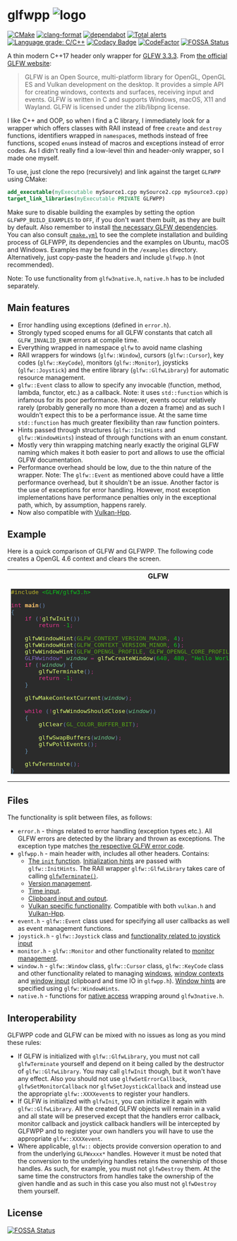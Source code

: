 # glfwpp ![logo](logo.png)
[![CMake](https://github.com/janekb04/glfwpp/workflows/CMake/badge.svg)](https://github.com/janekb04/glfwpp/actions?query=workflow%3ACMake)
[![clang-format](https://github.com/janekb04/glfwpp/workflows/clang-format/badge.svg)](https://github.com/janekb04/glfwpp/actions?query=workflow%3Aclang-format)
[![dependabot](https://badgen.net/github/dependabot/janekb04/glfwpp?icon=dependabot&label)](https://github.com/janekb04/glfwpp/network/updates)
[![Total alerts](https://img.shields.io/lgtm/alerts/g/janekb04/glfwpp.svg?logo=lgtm&logoWidth=18)](https://lgtm.com/projects/g/janekb04/glfwpp/alerts/)
[![Language grade: C/C++](https://img.shields.io/lgtm/grade/cpp/g/janekb04/glfwpp.svg?logo=lgtm&logoWidth=18)](https://lgtm.com/projects/g/janekb04/glfwpp/context:cpp)
[![Codacy Badge](https://app.codacy.com/project/badge/Grade/69102e4c9b3744eea1fdd3a5758aee91)](https://www.codacy.com/gh/janekb04/glfwpp/dashboard?utm_source=github.com&amp;utm_medium=referral&amp;utm_content=janekb04/glfwpp&amp;utm_campaign=Badge_Grade)
[![CodeFactor](https://www.codefactor.io/repository/github/janekb04/glfwpp/badge/main)](https://www.codefactor.io/repository/github/janekb04/glfwpp/overview/main)
[![FOSSA Status](https://app.fossa.com/api/projects/git%2Bgithub.com%2Fjanekb04%2Fglfwpp.svg?type=shield)](https://app.fossa.com/projects/git%2Bgithub.com%2Fjanekb04%2Fglfwpp?ref=badge_shield)

A thin modern C++17 header only wrapper for [GLFW 3.3.3](https://www.glfw.org/). From [the official GLFW website](https://www.glfw.org/):

> GLFW is an Open Source, multi-platform library for OpenGL, OpenGL ES and Vulkan development on the desktop. It provides a simple API for creating windows, contexts and surfaces, receiving input and events.
> GLFW is written in C and supports Windows, macOS, X11 and Wayland.
> GLFW is licensed under the zlib/libpng license.

I like C++ and OOP, so when I find a C library, I immediately look for a wrapper which offers classes with RAII instead of free `create` and `destroy` functions, identifiers wrapped in `namespace`s, methods instead of free functions, scoped `enum`s instead of macros and exceptions instead of error codes. As I didn't really find a low-level thin and header-only wrapper, so I made one myself.

To use, just clone the repo (recursively) and link against the target `GLFWPP` using CMake:
```cmake
add_executable(myExecutable mySource1.cpp mySource2.cpp mySource3.cpp)
target_link_libraries(myExecutable PRIVATE GLFWPP)
```
Make sure to disable building the examples by setting the option `GLFWPP_BUILD_EXAMPLES` to `OFF`, if you don't want them built, as they are built by default. Also remember to install [the necessary GLFW dependencies](https://www.glfw.org/docs/latest/compile.html). You can also consult [`cmake.yml`](https://github.com/janekb04/glfwpp/blob/main/.github/workflows/cmake.yml) to see the complete installation and building process of GLFWPP, its dependencies and the examples on Ubuntu, macOS and Windows. Examples may be found in the `/examples` directory. Alternatively, just copy-paste the headers and include `glfwpp.h` (not recommended). 

Note: To use functionality from `glfw3native.h`, `native.h` has to be included separately.

## Main features

-   Error handling using exceptions (defined in `error.h`).
-   Strongly typed scoped enums for all GLFW constants that catch all `GLFW_INVALID_ENUM` errors at compile time.
-   Everything wrapped in namespace `glfw` to avoid name clashing
-   RAII wrappers for windows (`glfw::Window`), cursors (`glfw::Cursor`), key codes (`glfw::KeyCode`), monitors (`glfw::Monitor`), joysticks (`glfw::Joystick`) and the entire library (`glfw::GlfwLibrary`) for automatic resource management.
-   `glfw::Event` class to allow to specify any invocable (function, method, lambda, functor, etc.) as a callback. Note: it uses `std::function` which is infamous for its poor performance. However, events occur relatively rarely (probably generally no more than a dozen a frame) and as such I wouldn't expect this to be a performance issue. At the same time `std::function` has much greater flexibility than raw function pointers.
-   Hints passed through structures (`glfw::InitHints` and `glfw::WindowHints`) instead of through functions with an enum constant.
-   Mostly very thin wrapping matching nearly exactly the original GLFW naming which makes it both easier to port and allows to use the official GLFW documentation.
-   Performance overhead should be low, due to the thin nature of the wrapper. Note: The `glfw::Event` as mentioned above could have a little performance overhead, but it shouldn't be an issue. Another factor is the use of exceptions for error handling. However, most exception implementations have performance penalties only in the exceptional path, which, by assumption, happens rarely.
-   Now also compatible with [Vulkan-Hpp](https://github.com/KhronosGroup/Vulkan-Hpp).

## Example
Here is a quick comparison of GLFW and GLFWPP. The following code creates a OpenGL 4.6 context and clears the screen.
<table>
  <tr>
    <th>
      GLFW
    </th>
    <th>
      GLFWPP
    </th>
  </tr>
<tr>
<td>
<pre style="background-color:#2b2b2b;color:#a9b7c6;font-family:'JetBrains Mono',monospace;font-size:9.8pt;"><span style="color:#bbb529;">#include </span><span style="color:#0cc21a;">&lt;GLFW/glfw3.h&gt;
</span><span style="color:#0cc21a;">
</span><span style="color:#ed3792;">int </span><span style="color:#ffc66d;font-weight:bold;">main</span><span style="color:#6989bb;">()
</span><span style="color:#6897bb;">{
</span><span style="color:#6897bb;">    </span><span style="color:#ed3792;">if </span><span style="color:#6989bb;">(</span><span style="color:#af3681;">!</span><span style="color:#e0ff76;">glfwInit</span><span style="color:#6989bb;">())
</span><span style="color:#6989bb;">        </span><span style="color:#ed3792;">return </span><span style="color:#af3681;">-</span><span style="color:#0cc21a;">1</span><span style="color:#af3681;">;
</span><span style="color:#af3681;">
</span><span style="color:#af3681;">    </span><span style="color:#e0ff76;">glfwWindowHint</span><span style="color:#6989bb;">(</span><span style="color:#58a517;">GLFW_CONTEXT_VERSION_MAJOR</span><span style="color:#af3681;">, </span><span style="color:#0cc21a;">4</span><span style="color:#6989bb;">)</span><span style="color:#af3681;">;
</span><span style="color:#af3681;">    </span><span style="color:#e0ff76;">glfwWindowHint</span><span style="color:#6989bb;">(</span><span style="color:#58a517;">GLFW_CONTEXT_VERSION_MINOR</span><span style="color:#af3681;">, </span><span style="color:#0cc21a;">6</span><span style="color:#6989bb;">)</span><span style="color:#af3681;">;
</span><span style="color:#af3681;">    </span><span style="color:#e0ff76;">glfwWindowHint</span><span style="color:#6989bb;">(</span><span style="color:#58a517;">GLFW_OPENGL_PROFILE</span><span style="color:#af3681;">, </span><span style="color:#58a517;">GLFW_OPENGL_CORE_PROFILE</span><span style="color:#6989bb;">)</span><span style="color:#af3681;">;
</span><span style="color:#af3681;">    </span><span style="color:#836bc6;">GLFWwindow</span><span style="color:#af3681;">* </span><span style="color:#6dc68c;font-style:italic;">window </span><span style="color:#af3681;">= </span><span style="color:#e0ff76;">glfwCreateWindow</span><span style="color:#6989bb;">(</span><span style="color:#0cc21a;">640</span><span style="color:#af3681;">, </span><span style="color:#0cc21a;">480</span><span style="color:#af3681;">, </span><span style="color:#0cc21a;">&quot;Hello World&quot;</span><span style="color:#af3681;">, </span><span style="color:#ed3792;">nullptr</span><span style="color:#af3681;">, </span><span style="color:#ed3792;">nullptr</span><span style="color:#6989bb;">)</span><span style="color:#af3681;">;
</span><span style="color:#af3681;">    </span><span style="color:#ed3792;">if </span><span style="color:#6989bb;">(</span><span style="color:#af3681;">!</span><span style="color:#6dc68c;font-style:italic;">window</span><span style="color:#6989bb;">) </span><span style="color:#6897bb;">{
</span><span style="color:#6897bb;">        </span><span style="color:#e0ff76;">glfwTerminate</span><span style="color:#6989bb;">()</span><span style="color:#af3681;">;
</span><span style="color:#af3681;">        </span><span style="color:#ed3792;">return </span><span style="color:#af3681;">-</span><span style="color:#0cc21a;">1</span><span style="color:#af3681;">;
</span><span style="color:#af3681;">    </span><span style="color:#6897bb;">}
</span><span style="color:#6897bb;">
</span><span style="color:#6897bb;">    </span><span style="color:#e0ff76;">glfwMakeContextCurrent</span><span style="color:#6989bb;">(</span><span style="color:#6dc68c;font-style:italic;">window</span><span style="color:#6989bb;">)</span><span style="color:#af3681;">;
</span><span style="color:#af3681;">
</span><span style="color:#af3681;">    </span><span style="color:#ed3792;">while </span><span style="color:#6989bb;">(</span><span style="color:#af3681;">!</span><span style="color:#e0ff76;">glfwWindowShouldClose</span><span style="color:#6989bb;">(</span><span style="color:#6dc68c;font-style:italic;">window</span><span style="color:#6989bb;">))
</span><span style="color:#6989bb;">    </span><span style="color:#6897bb;">{
</span><span style="color:#6897bb;">        </span><span style="color:#e0ff76;">glClear</span><span style="color:#6989bb;">(</span><span style="color:#58a517;">GL_COLOR_BUFFER_BIT</span><span style="color:#6989bb;">)</span><span style="color:#af3681;">;
</span><span style="color:#af3681;">
</span><span style="color:#af3681;">        </span><span style="color:#e0ff76;">glfwSwapBuffers</span><span style="color:#6989bb;">(</span><span style="color:#6dc68c;font-style:italic;">window</span><span style="color:#6989bb;">)</span><span style="color:#af3681;">;
</span><span style="color:#af3681;">        </span><span style="color:#e0ff76;">glfwPollEvents</span><span style="color:#6989bb;">()</span><span style="color:#af3681;">;
</span><span style="color:#af3681;">    </span><span style="color:#6897bb;">}
</span><span style="color:#6897bb;">
</span><span style="color:#6897bb;">    </span><span style="color:#e0ff76;">glfwTerminate</span><span style="color:#6989bb;">()</span><span style="color:#af3681;">;
</span><span style="color:#6897bb;">}</span></pre>
</td>
<td>
<pre style="background-color:#2b2b2b;color:#a9b7c6;font-family:'JetBrains Mono',monospace;font-size:9.8pt;"><span style="color:#bbb529;">#include </span><span style="color:#0cc21a;">&lt;glfwpp/glfwpp.h&gt;
</span><span style="color:#0cc21a;">
</span><span style="color:#ed3792;">int </span><span style="color:#ffc66d;font-weight:bold;">main</span><span style="color:#6989bb;">()
</span><span style="color:#6897bb;">{
</span><span style="color:#6897bb;">    </span><span style="color:#ed3792;">auto </span><span style="color:#6dc68c;font-style:italic;">GLFW </span><span style="color:#af3681;">= </span><span style="color:#51bcff;">glfw</span><span style="color:#af3681;">::</span><span style="color:#e0ff76;">init</span><span style="color:#6989bb;">()</span><span style="color:#af3681;">;<br>
</span><span style="color:#af3681;">
</span><span style="color:#af3681;">    </span><span style="color:#51bcff;">glfw</span><span style="color:#af3681;">::</span><span style="color:#e0ff76;">WindowHints</span><span style="color:#6897bb;">{  </span><span style="color:#61c669;font-style:italic;">.contextVersionMajor </span><span style="color:#af3681;">= </span><span style="color:#0cc21a;">4</span><span style="color:#af3681;">,
</span><span style="color:#af3681;">                        </span><span style="color:#61c669;font-style:italic;">.contextVersionMinor </span><span style="color:#af3681;">= </span><span style="color:#0cc21a;">6</span><span style="color:#af3681;">,
</span><span style="color:#af3681;">                        </span><span style="color:#61c669;font-style:italic;">.openglProfile </span><span style="color:#af3681;">= </span><span style="color:#51bcff;">glfw</span><span style="color:#af3681;">::</span><span style="color:#5a60c6;">OpenGlProfile</span><span style="color:#af3681;">::</span><span style="color:#0aa516;font-style:italic;">Core </span><span style="color:#6897bb;">}</span><span style="color:#af3681;">.</span><span style="color:#e0ff76;">apply</span><span style="color:#6989bb;">()</span><span style="color:#af3681;">;
</span><span style="color:#af3681;">    </span><span style="color:#51bcff;">glfw</span><span style="color:#af3681;">::</span><span style="color:#5a60c6;">Window </span><span style="color:#6dc68c;font-style:italic;">window</span><span style="color:#6897bb;">{</span><span style="color:#0cc21a;">640</span><span style="color:#af3681;">, </span><span style="color:#0cc21a;">480</span><span style="color:#af3681;">, </span><span style="color:#0cc21a;">&quot;Hello World&quot;</span><span style="color:#6897bb;">}</span><span style="color:#af3681;">;
</span><span style="color:#af3681;">    </span><span style="color:#808080;">// If window creation fails, an exception is thrown
</span><span style="color:#808080;">
</span><span style="color:#808080;">
</span><span style="color:#808080;">
</span><span style="color:#808080;">
</span><span style="color:#808080;">    </span><span style="color:#51bcff;">glfw</span><span style="color:#af3681;">::</span><span style="color:#e0ff76;">makeContextCurrent</span><span style="color:#6989bb;">(</span><span style="color:#6dc68c;font-style:italic;">window</span><span style="color:#6989bb;">)</span><span style="color:#af3681;">;
</span><span style="color:#af3681;">
</span><span style="color:#af3681;">    </span><span style="color:#ed3792;">while </span><span style="color:#6989bb;">(</span><span style="color:#af3681;">!</span><span style="color:#6dc68c;font-style:italic;">window</span><span style="color:#af3681;">.</span><span style="color:#e0ff76;">shouldClose</span><span style="color:#6989bb;">())
</span><span style="color:#6989bb;">    </span><span style="color:#6897bb;">{
</span><span style="color:#6897bb;">        </span><span style="color:#e0ff76;">glClear</span><span style="color:#6989bb;">(</span><span style="color:#58a517;">GL_COLOR_BUFFER_BIT</span><span style="color:#6989bb;">)</span><span style="color:#af3681;">;
</span><span style="color:#af3681;">
</span><span style="color:#af3681;">        </span><span style="color:#6dc68c;font-style:italic;">window</span><span style="color:#af3681;">.</span><span style="color:#e0ff76;">swapBuffers</span><span style="color:#6989bb;">()</span><span style="color:#af3681;">;
</span><span style="color:#af3681;">        </span><span style="color:#51bcff;">glfw</span><span style="color:#af3681;">::</span><span style="color:#e0ff76;">pollEvents</span><span style="color:#6989bb;">()</span><span style="color:#af3681;">;
</span><span style="color:#af3681;">    </span><span style="color:#6897bb;">}
</span><span style="color:#6897bb;">
</span><span style="color:#6897bb;">    </span><span style="color:#808080;">// GlfwLibrary destructor calls glfwTerminate automatically
</span><span style="color:#6897bb;">}</span></pre>
</td>

</tr>
</table>

## Files

The functionality is split between files, as follows:

-   `error.h` - things related to error handling (exception types etc.). All GLFW errors are detected by the library and thrown as exceptions. The exception type matches [the respective GLFW error code](https://www.glfw.org/docs/latest/group__errors.html).
-   `glfwpp.h` - main header with, includes all other headers. Contains:
    -   [The `init` function](https://www.glfw.org/docs/latest/intro_guide.html#intro_init_init). [Initialization hints](https://www.glfw.org/docs/latest/intro_guide.html#init_hints) are passed with `glfw::InitHints`. The RAII wrapper `glfw::GlfwLibrary` takes care of calling [`glfwTerminate()`](https://www.glfw.org/docs/latest/intro_guide.html#intro_init_terminate).
    -   [Version management](https://www.glfw.org/docs/latest/intro_guide.html#intro_version).
    -   [Time input](https://www.glfw.org/docs/latest/input_guide.html#time).
    -   [Clipboard input and output](https://www.glfw.org/docs/latest/input_guide.html#clipboard).
    -   [Vulkan specific functionality](https://www.glfw.org/docs/latest/vulkan_guide.html). Compatible with both `vulkan.h` and [Vulkan-Hpp](https://github.com/KhronosGroup/Vulkan-Hpp).
-   `event.h` - `glfw::Event` class used for specifying all user callbacks as well as event management functions.
-   `joystick.h` - `glfw::Joystick` class and [functionality related to joystick input](https://www.glfw.org/docs/latest/input_guide.html#joystick)
-   `monitor.h` - `glfw::Monitor` and other functionality related to [monitor management](https://www.glfw.org/docs/latest/monitor_guide.html).
-   `window.h` - `glfw::Window` class, `glfw::Cursor` class, `glfw::KeyCode` class and other functionality related to managing [windows](https://www.glfw.org/docs/latest/window_guide.html), [window contexts](https://www.glfw.org/docs/latest/context_guide.html) and [window input](https://www.glfw.org/docs/latest/input_guide.html) (clipboard and time IO in `glfwpp.h`). [Window hints](https://www.glfw.org/docs/latest/window_guide.html#window_hints) are specified using `glfw::WindowHints`.
-   `native.h` - functions for [native access](https://www.glfw.org/docs/latest/group__native.html) wrapping around `glfw3native.h`.

## Interoperability

GLFWPP code and GLFW can be mixed with no issues as long as you mind these rules:

-   If GLFW is initialized with `glfw::GlfwLibrary`, you must not call `glfwTerminate` yourself and depend on it being called by the destructor of `glfw::GlfwLibrary`. You may call `glfwInit` though, but it won't have any effect. Also you should not use `glfwSetErrorCallback`, `glfwSetMonitorCallback` nor `glfwSetJoystickCallback` and instead use the appropriate `glfw::XXXXevent`s to register your handlers.
-   If GLFW is initialized with `glfwInit`, you can initialize it again with `glfw::GlfwLibrary`. All the created GLFW objects will remain in a valid and all state will be preserved except that the handlers error callback, monitor callback and joystick callback handlers will be intercepted by GLFWPP and to register your own handlers you will have to use the appropriate `glfw::XXXXevent`.
-  Where applicable, `glfw::` objects provide conversion operation to and from the underlying `GLFWxxxx*` handles. However it must be noted that the conversion to the underlying handles retains the ownership of those handles. As such, for example, you must not `glfwDestroy` them. At the same time the constructors from handles take the ownership of the given handle and as such in this case you also must not `glfwDestroy` them yourself.


## License
[![FOSSA Status](https://app.fossa.com/api/projects/git%2Bgithub.com%2Fjanekb04%2Fglfwpp.svg?type=large)](https://app.fossa.com/projects/git%2Bgithub.com%2Fjanekb04%2Fglfwpp?ref=badge_large)
